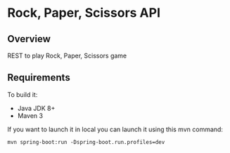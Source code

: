 # Rock, Paper, Scissors API

## Overview
REST to play Rock, Paper, Scissors game

## Requirements
To build it:

- Java JDK 8+
- Maven 3

If you want to launch it in local you can launch it using this mvn command:
 
``` mvn spring-boot:run -Dspring-boot.run.profiles=dev ```





